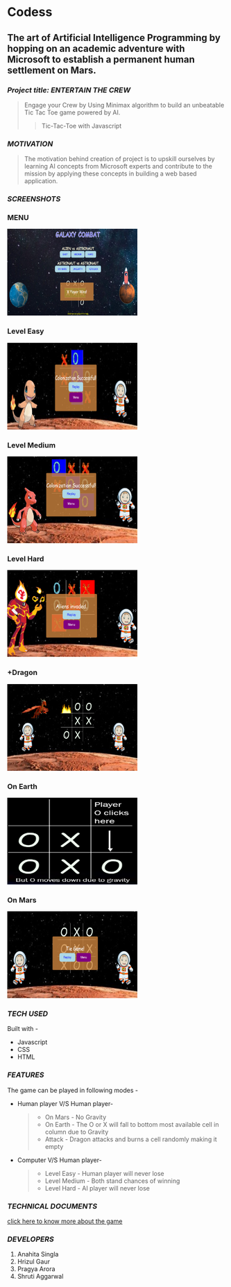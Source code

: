 # Codess

## The art of Artificial Intelligence Programming by hopping on an academic adventure with Microsoft to establish a permanent human settlement on Mars.

### *Project title: ENTERTAIN THE CREW*

>Engage your Crew by Using Minimax algorithm to build an unbeatable Tic Tac Toe game powered by AI. 
>>Tic-Tac-Toe with Javascript

### *MOTIVATION*

>The motivation behind creation of project is to upskill ourselves by learning AI concepts from Microsoft experts and contribute to the mission by applying these concepts in building a web based application.

### *SCREENSHOTS*

### MENU

<img src="img/menu_final_.PNG" width=300 height=200>

### Level Easy

<img src="img/easy__.PNG" width=300 height=200>

### Level Medium 

<img src="img/medium__.PNG" width=300 height=200>

### Level Hard

<img src="img/hard__.PNG" width=300 height=200>

### +Dragon

<img src="img/OnAttack.PNG" width=300 height=200>

### On Earth

<img src="img/ONearth.PNG" width=300 height=200>

### On Mars

<img src="img/ONmars.PNG" width=300 height=200>

### *TECH USED*

Built with - 
 * Javascript
 * CSS
 * HTML

### *FEATURES*

The game can be played in following modes -
 * Human player V/S Human player-
     > * On Mars - No Gravity
     > * On Earth - The O or X will fall to bottom most available cell in column due to Gravity
     > * Attack - Dragon attacks and burns a cell randomly making it empty
 * Computer V/S Human player-
     > * Level Easy - Human player will never lose
     > * Level Medium - Both stand chances of winning
     > * Level Hard - AI player will never lose
     
 ### *TECHNICAL DOCUMENTS*
 
 [click here to know more about the game](https://drive.google.com/file/d/1YqT2KlUZ5XGefsC4XSFFfmNoOXQG-p23/view?usp=sharing)
 
### *DEVELOPERS*

1. Anahita Singla 
2. Hrizul Gaur
3. Pragya Arora
4. Shruti Aggarwal



